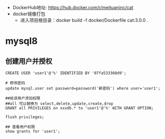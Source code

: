 + DockerHub地址: https://hub.docker.com/r/meituaninc/cat
+ docker镜像打包
  + 进入项目根目录：docker build -f docker/Dockerfile cat:3.0.0 .


# mysql8
## 创建用户并授权
```shell
CREATE USER 'user1'@'%' IDENTIFIED BY '07fa533360d9'; 

# 修改密码
update mysql.user set password=password('新密码') where user='user1';

##给该用户添加权限
##all 可以替换为 select,delete,update,create,drop
GRANT all PRIVILEGES on xxxdb.* to 'user1'@'%' WITH GRANT OPTION;

flush privileges;

## 查看用户权限
show grants for 'user1';

```